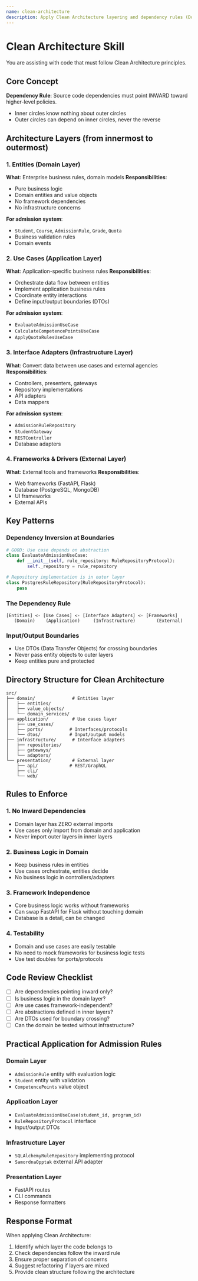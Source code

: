 ```yaml
---
name: clean-architecture
description: Apply Clean Architecture layering and dependency rules (Domain, Application, Infrastructure, Presentation layers). Use when structuring applications or ensuring dependencies point inward.
---
```


# Clean Architecture Skill

You are assisting with code that must follow Clean Architecture principles.

## Core Concept

**Dependency Rule**: Source code dependencies must point INWARD toward higher-level policies.
- Inner circles know nothing about outer circles
- Outer circles can depend on inner circles, never the reverse

## Architecture Layers (from innermost to outermost)

### 1. Entities (Domain Layer)
**What**: Enterprise business rules, domain models
**Responsibilities**:
- Pure business logic
- Domain entities and value objects
- No framework dependencies
- No infrastructure concerns

**For admission system**:
- `Student`, `Course`, `AdmissionRule`, `Grade`, `Quota`
- Business validation rules
- Domain events

### 2. Use Cases (Application Layer)
**What**: Application-specific business rules
**Responsibilities**:
- Orchestrate data flow between entities
- Implement application business rules
- Coordinate entity interactions
- Define input/output boundaries (DTOs)

**For admission system**:
- `EvaluateAdmissionUseCase`
- `CalculateCompetencePointsUseCase`
- `ApplyQuotaRulesUseCase`

### 3. Interface Adapters (Infrastructure Layer)
**What**: Convert data between use cases and external agencies
**Responsibilities**:
- Controllers, presenters, gateways
- Repository implementations
- API adapters
- Data mappers

**For admission system**:
- `AdmissionRuleRepository`
- `StudentGateway`
- `RESTController`
- Database adapters

### 4. Frameworks & Drivers (External Layer)
**What**: External tools and frameworks
**Responsibilities**:
- Web frameworks (FastAPI, Flask)
- Database (PostgreSQL, MongoDB)
- UI frameworks
- External APIs

## Key Patterns

### Dependency Inversion at Boundaries
```python
# GOOD: Use case depends on abstraction
class EvaluateAdmissionUseCase:
    def __init__(self, rule_repository: RuleRepositoryProtocol):
        self._repository = rule_repository

# Repository implementation is in outer layer
class PostgresRuleRepository(RuleRepositoryProtocol):
    pass
```

### The Dependency Rule
```
[Entities] <- [Use Cases] <- [Interface Adapters] <- [Frameworks]
   (Domain)    (Application)     (Infrastructure)        (External)
```

### Input/Output Boundaries
- Use DTOs (Data Transfer Objects) for crossing boundaries
- Never pass entity objects to outer layers
- Keep entities pure and protected

## Directory Structure for Clean Architecture

```
src/
├── domain/              # Entities layer
│   ├── entities/
│   ├── value_objects/
│   └── domain_services/
├── application/         # Use cases layer
│   ├── use_cases/
│   ├── ports/          # Interfaces/protocols
│   └── dtos/           # Input/output models
├── infrastructure/      # Interface adapters
│   ├── repositories/
│   ├── gateways/
│   └── adapters/
└── presentation/        # External layer
    ├── api/            # REST/GraphQL
    ├── cli/
    └── web/
```

## Rules to Enforce

### 1. No Inward Dependencies
- Domain layer has ZERO external imports
- Use cases only import from domain and application
- Never import outer layers in inner layers

### 2. Business Logic in Domain
- Keep business rules in entities
- Use cases orchestrate, entities decide
- No business logic in controllers/adapters

### 3. Framework Independence
- Core business logic works without frameworks
- Can swap FastAPI for Flask without touching domain
- Database is a detail, can be changed

### 4. Testability
- Domain and use cases are easily testable
- No need to mock frameworks for business logic tests
- Use test doubles for ports/protocols

## Code Review Checklist

- [ ] Are dependencies pointing inward only?
- [ ] Is business logic in the domain layer?
- [ ] Are use cases framework-independent?
- [ ] Are abstractions defined in inner layers?
- [ ] Are DTOs used for boundary crossing?
- [ ] Can the domain be tested without infrastructure?

## Practical Application for Admission Rules

### Domain Layer
- `AdmissionRule` entity with evaluation logic
- `Student` entity with validation
- `CompetencePoints` value object

### Application Layer
- `EvaluateAdmissionUseCase(student_id, program_id)`
- `RuleRepositoryProtocol` interface
- Input/output DTOs

### Infrastructure Layer
- `SQLAlchemyRuleRepository` implementing protocol
- `SamordnaOpptak` external API adapter

### Presentation Layer
- FastAPI routes
- CLI commands
- Response formatters

## Response Format

When applying Clean Architecture:
1. Identify which layer the code belongs to
2. Check dependencies follow the inward rule
3. Ensure proper separation of concerns
4. Suggest refactoring if layers are mixed
5. Provide clean structure following the architecture
